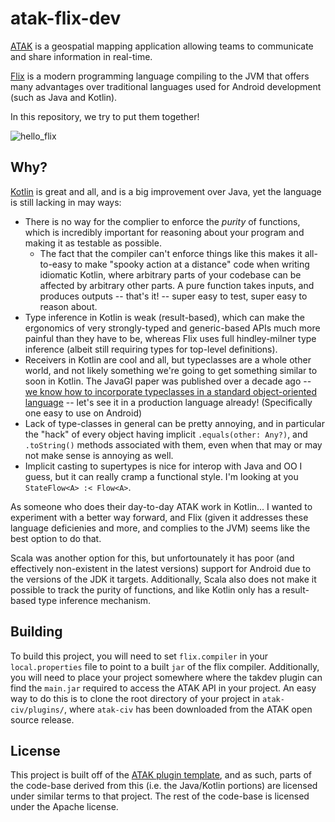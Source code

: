 # atak-flix-dev

[ATAK](https://github.com/deptofdefense/AndroidTacticalAssaultKit-CIV) is a geospatial mapping application allowing teams to communicate and share information in real-time.

[Flix](https://flix.dev/) is a modern programming language compiling to the JVM that offers many advantages over traditional languages used for Android development (such as Java and Kotlin).

In this repository, we try to put them together!

![hello_flix](https://user-images.githubusercontent.com/4064213/220252400-a24e61f1-7fd8-4da2-b1a9-d24fa7ad1121.png)

## Why?

[Kotlin](https://kotlinlang.org/) is great and all, and is a big improvement over Java, yet the language is still lacking in may ways: 

  * There is no way for the complier to enforce the _purity_ of functions, which is incredibly important for reasoning about your program and making it as testable as possible. 
    * The fact that the compiler can't enforce things like this makes it all-to-easy to make "spooky action at a distance" code when writing idiomatic Kotlin, where arbitrary parts of your codebase can be affected by arbitrary other parts. A pure function takes inputs, and produces outputs -- that's it! -- super easy to test, super easy to reason about.
  * Type inference in Kotlin is weak (result-based), which can make the ergonomics of very strongly-typed and generic-based APIs much more painful than they have to be, whereas Flix uses full hindley-milner type inference (albeit still requiring types for top-level definitions). 
  * Receivers in Kotlin are cool and all, but typeclasses are a whole other world, and not likely something we're going to get something similar to soon in Kotlin. The JavaGI paper was published over a decade ago -- [we know how to incorporate typeclasses in a standard object-oriented language](https://dl.acm.org/doi/10.1145/1985342.1985343) -- let's see it in a production language already! (Specifically one easy to use on Android)
  * Lack of type-classes in general can be pretty annoying, and in particular the "hack" of every object having implicit `.equals(other: Any?)`, and `.toString()` methods associated with them, even when that may or may not make sense is annoying as well.
  * Implicit casting to supertypes is nice for interop with Java and OO I guess, but it can really cramp a functional style. I'm looking at you `StateFlow<A> :< Flow<A>`.

As someone who does their day-to-day ATAK work in Kotlin... I wanted to experiment with a better way forward, and Flix (given it addresses these language deficienies and more, and complies to the JVM) seems like the best option to do that.

Scala was another option for this, but unfortounately it has poor (and effectively non-existent in the latest versions) support for Android due to the versions of the JDK it targets. Additionally, Scala also does not make it possible to track the purity of functions, and like Kotlin only has a result-based type inference mechanism. 

## Building

To build this project, you will need to set `flix.compiler` in your `local.properties` file to point to a built `jar` of the flix compiler. Additionally, you will need to place your project somewhere where the takdev plugin can find the `main.jar` required to access the ATAK API in your project. An easy way to do this is to clone the root directory of your project in `atak-civ/plugins/`, where `atak-civ` has been downloaded from the ATAK open source release.

## License

This project is built off of the [ATAK plugin template](https://github.com/deptofdefense/AndroidTacticalAssaultKit-CIV/tree/master/plugin-examples/plugintemplate), and as such, parts of the code-base derived from this (i.e. the Java/Kotlin portions) are licensed under similar terms to that project. The rest of the code-base is licensed under the Apache license.
